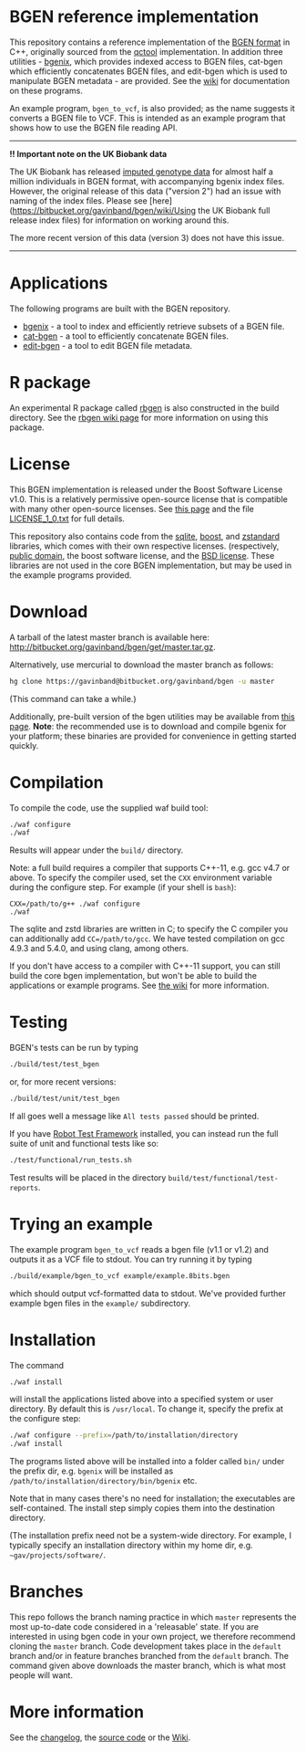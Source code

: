 BGEN reference implementation
========

This repository contains a reference implementation of the [BGEN format](http://www.well.ox.ac.uk/~gav/bgen_format/bgen_format_v1.2.html) in C++, 
originally sourced from the [qctool](https://bitbucket.org/gavinband/bgen) implementation.  In addition three utilities - [bgenix](https://bitbucket.org/gavinband/bgen/wiki/bgenix), which provides indexed access to BGEN files, cat-bgen which efficiently concatenates BGEN files, and edit-bgen which is used to manipulate BGEN metadata - are provided.
See the [wiki](https://bitbucket.org/gavinband/bgen/wiki/Home) for documentation on these programs.

An example program, `bgen_to_vcf`, is also provided; as the name suggests it converts a BGEN file to VCF.  This is intended as an example program that shows how to use the BGEN file reading API.

---

**!! Important note on the UK Biobank data**

The UK Biobank has released [imputed genotype data](http://www.ukbiobank.ac.uk/scientists-3/genetic-data/) for almost half a million individuals
in BGEN format, with accompanying bgenix index files.  However, the original release of this data ("version 2") had an issue with
naming of the index files.  Please see [here](https://bitbucket.org/gavinband/bgen/wiki/Using the UK Biobank full release index files) for information on working around this.

The more recent version of this data (version 3) does not have this issue.

---

Applications
=====

The following programs are built with the BGEN repository.

* [bgenix](https://bitbucket.org/gavinband/bgen/wiki/bgenix) - a tool to index and efficiently retrieve subsets of a BGEN file. 
* [cat-bgen](https://bitbucket.org/gavinband/bgen/wiki/cat-bgen) - a tool to efficiently concatenate BGEN files.
* [edit-bgen](https://bitbucket.org/gavinband/bgen/wiki/edit-bgen) - a tool to edit BGEN file metadata.

R package
========

An experimental R package called [rbgen](https://bitbucket.org/gavinband/bgen/wiki/rbgen) is also constructed in the build directory.  See the [rbgen wiki page](https://bitbucket.org/gavinband/bgen/wiki/rbgen) for more information on using this package.

License
========
This BGEN implementation is released under the Boost Software License v1.0.  This is a relatively permissive open-source license that is compatible with many other open-source licenses.  See [this page](http://www.boost.org/users/license.html) and the file [LICENSE_1_0.txt](https://bitbucket.org/gavinband/bgen/src/tip/LICENSE_1_0.txt) for full details.

This repository also contains code from  the [sqlite](www.sqlite.org), [boost](www.boost.org), and [zstandard](http://www.zstd.net) libraries, which comes with their own respective licenses. (respectively, [public domain](http://www.sqlite.org/copyright.html), the boost software license, and the [BSD license](https://github.com/facebook/zstd/blob/dev/LICENSE).  These libraries are not used in the core BGEN implementation, but may be used in the example programs provided.

Download
========

A tarball of the latest master branch is available here: http://bitbucket.org/gavinband/bgen/get/master.tar.gz.

Alternatively, use mercurial to download the master branch as follows:
```sh
hg clone https://gavinband@bitbucket.org/gavinband/bgen -u master
```
(This command can take a while.)

Additionally, pre-built version of the bgen utilities may be available from [this page](http://www.well.ox.ac.uk/~gav/resources/).  **Note**: the recommended use is to download and compile bgenix for your platform; these binaries are provided for convenience in getting started quickly.

Compilation
=====

To compile the code, use the supplied waf build tool:
```sh
./waf configure
./waf
```
Results will appear under the `build/` directory.  

Note: a full build requires a compiler that supports C++-11, e.g. gcc v4.7 or above.  To specify the compiler used, set the `CXX` environment variable during the configure step.  For example (if your shell is `bash`):
```
CXX=/path/to/g++ ./waf configure
./waf
```

The sqlite and zstd libraries are written in C; to specify the C compiler you can additionally add `CC=/path/to/gcc`.  We have tested compilation on gcc 4.9.3 and 5.4.0, and using clang, among others.

If you don't have access to a compiler with C++-11 support, you can still build the core bgen implementation, but won't be able to build the applications or example programs.  See [the wiki](https://bitbucket.org/gavinband/bgen/wiki/Troubleshooting_compilation) for more information.

Testing
=====

BGEN's tests can be run by typing 
```sh
./build/test/test_bgen
```
or, for more recent versions:
```sh
./build/test/unit/test_bgen
```

If all goes well a message like `All tests passed` should be printed.

If you have [Robot Test Framework](http://robotframework.org/) installed, you can instead run the full suite of unit and functional tests like so:
```sh
./test/functional/run_tests.sh
```
Test results will be placed in the directory `build/test/functional/test-reports`.


Trying an example
=====

The example program `bgen_to_vcf` reads a bgen file (v1.1 or v1.2) and outputs it as a VCF file to stdout.  You can try running it
by typing
```sh
./build/example/bgen_to_vcf example/example.8bits.bgen
```
which should output vcf-formatted data to stdout.  We've provided further example bgen files in the `example/` subdirectory.

Installation
========

The command
```sh
./waf install
```
will install the applications listed above into a specified system or user directory.  By default this is `/usr/local`.  To change it, specify the prefix at the configure step:
```sh
./waf configure --prefix=/path/to/installation/directory
./waf install
```
The programs listed above will be installed into a folder called `bin/` under the prefix dir, e.g. `bgenix` will be installed as `/path/to/installation/directory/bin/bgenix` etc.

Note that in many cases there's no need for installation; the executables are self-contained.  The install step simply copies them into the destination directory.

(The installation prefix need not be a system-wide directory.  For example, I typically specify an installation directory within my home dir, e.g. `~gav/projects/software/`.

Branches
========

This repo follows the branch naming practice in which `master` represents the most up-to-date code considered in a 'releasable' state.  If you are interested in using bgen code in your own project, we therefore recommend cloning the `master` branch.  Code development takes place in the `default` branch and/or in feature branches branched from the `default` branch.  The command given above downloads the master branch, which is what most people will want.

More information
=====
See the [changelog](https://bitbucket.org/gavinband/bgen/src/master/CHANGELOG.md),
the [source code](https://bitbucket.org/gavinband/bgen/src) or
the [Wiki](https://bitbucket.org/gavinband/bgen/wiki/Home).
